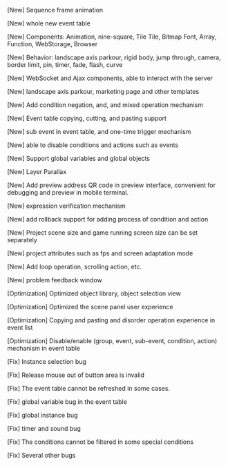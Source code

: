 [New] Sequence frame animation

[New] whole new event table

[New] Components: Animation, nine-square, Tile Tile, Bitmap Font, Array, Function, WebStorage, Browser

[New] Behavior: landscape axis parkour, rigid body, jump through, camera, border limit, pin, timer, fade, flash, curve

[New] WebSocket and Ajax components, able to interact with the server

[New] landscape axis parkour, marketing page and other templates

[New] Add condition negation, and, and mixed operation mechanism

[New] Event table copying, cutting, and pasting support

[New] sub event in event table, and one-time trigger mechanism

[New] able to disable conditions and actions such as events

[New] Support global variables and global objects

[New] Layer Parallax

[New] Add preview address QR code in preview interface, convenient for debugging and preview in mobile terminal.

[New] expression verification mechanism

[New] add rollback support for adding process of condition and action

[New] Project scene size and game running screen size can be set separately

[New] project attributes such as fps and screen adaptation mode

[New] Add loop operation, scrolling action, etc.

[New] problem feedback window

[Optimization] Optimized object library, object selection view

[Optimization] Optimized the scene panel user experience

[Optimization] Copying and pasting and disorder operation experience in event list

[Optimization] Disable/enable (group, event, sub-event, condition, action) mechanism in event table

[Fix] Instance selection bug

[Fix] Release mouse out of button area is invalid

[Fix] The event table cannot be refreshed in some cases.

[Fix] global variable bug in the event table

[Fix] global instance bug

[Fix] timer and sound bug

[Fix] The conditions cannot be filtered in some special conditions

[Fix] Several other bugs
